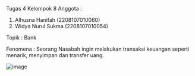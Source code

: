 Tugas 4
Kelompok 8
Anggota : 
1. Alhusna Hanifah (2208107010060)
2. Widya Nurul Sukma (2208107010054)

Topik : Bank

Fenomena : Seorang Nasabah ingin melakukan transaksi keuangan seperti menarik, menyimpan dan transfer uang. 

![image](https://github.com/AlhusnaHanifah/Tugas_git_kelompok-8-/assets/131465525/84eafa7d-dcec-4234-a8fa-16392eb21fa0)
